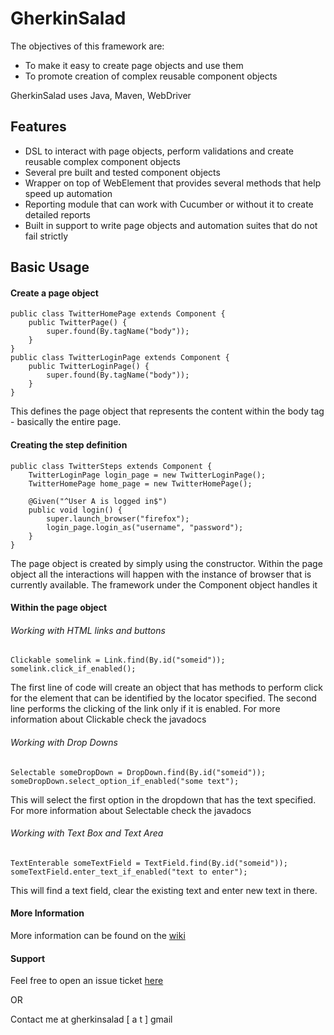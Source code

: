 # GherkinSalad

The objectives of this framework are:

- To make it easy to create page objects and use them
- To promote creation of complex reusable component objects

GherkinSalad uses Java, Maven, WebDriver

## Features
- DSL to interact with page objects, perform validations and create reusable complex component objects
- Several pre built and tested component objects
- Wrapper on top of WebElement that provides several methods that help speed up automation
- Reporting module that can work with Cucumber or without it to create detailed reports
- Built in support to write page objects and automation suites that do not fail strictly

## Basic Usage
#### Create a page object
<pre><code>public class TwitterHomePage extends Component {
	public TwitterPage() {
		super.found(By.tagName("body"));
	}
}
public class TwitterLoginPage extends Component {
	public TwitterLoginPage() {
		super.found(By.tagName("body"));
	}
}
</code></pre>

This defines the page object that represents the content within the body tag - basically the entire page.

#### Creating the step definition
<pre><code>public class TwitterSteps extends Component {
	TwitterLoginPage login_page = new TwitterLoginPage();
	TwitterHomePage home_page = new TwitterHomePage();

	@Given("^User A is logged in$")
	public void login() {
		super.launch_browser("firefox");
		login_page.login_as("username", "password");
	}
}
</code></pre>

The page object is created by simply using the constructor. Within the page object all the interactions will happen with the instance of browser that is currently available. The framework under the Component object handles it

#### Within the page object
###### Working with HTML links and buttons
<code><pre>Clickable somelink = Link.find(By.id("someid"));
somelink.click_if_enabled();
</pre></code>
The first line of code will create an object that has methods to perform click for the element that can be identified by the locator specified. The second line performs the clicking of the link only if it is enabled.
For more information about Clickable check the javadocs

###### Working with Drop Downs
<pre><code>Selectable someDropDown = DropDown.find(By.id("someid"));
someDropDown.select_option_if_enabled("some text");
</code></pre>
This will select the first option in the dropdown that has the text specified. For more information about Selectable check the javadocs

###### Working with Text Box and Text Area
<pre><code>TextEnterable someTextField = TextField.find(By.id("someid"));
someTextField.enter_text_if_enabled("text to enter");
</code></pre>
This will find a text field, clear the existing text and enter new text in there.

#### More Information
More information can be found on the [wiki](https://github.com/daveayan/gherkinsalad/wiki)

#### Support
Feel free to open an issue ticket [here](https://github.com/daveayan/gherkinsalad/issues)

OR

Contact me at gherkinsalad [ a t ] gmail